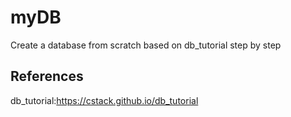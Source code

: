 # myDB
Create a database from scratch based on db_tutorial step by step
## References
db_tutorial:https://cstack.github.io/db_tutorial